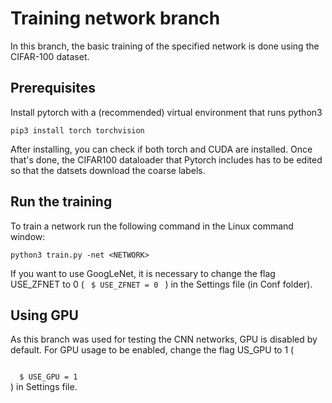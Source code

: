 # Training network branch
In this branch, the basic training of the specified network is done using the CIFAR-100 dataset.


## Prerequisites
Install pytorch with a (recommended) virtual environment that runs python3
```
pip3 install torch torchvision
```
After installing, you can check if both torch and CUDA are installed. Once that's done, the CIFAR100 dataloader that Pytorch includes has to be edited so that the datsets download the coarse labels. 

## Run the training
To train a network run the following command in the Linux command window:
```
python3 train.py -net <NETWORK>
```
If you want to use GoogLeNet, it is necessary to change the flag USE_ZFNET to 0 (
<code>
  $ USE_ZFNET = 0
</code>
) in the Settings file (in Conf folder). 

## Using GPU

As this branch was used for testing the CNN networks, GPU is disabled by default. For GPU usage to be enabled, change the flag US_GPU to 1 (

<code>
  $ USE_GPU = 1
</code>
) in Settings file. 
